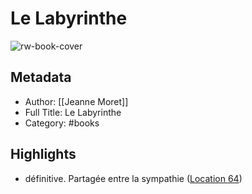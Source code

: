 # Le Labyrinthe

![rw-book-cover](https://m.media-amazon.com/images/I/81DfmKUhlSL._SY160.jpg)

## Metadata
- Author: [[Jeanne Moret]]
- Full Title: Le Labyrinthe
- Category: #books

## Highlights
- définitive. Partagée entre la sympathie ([Location 64](https://readwise.io/to_kindle?action=open&asin=B089VLPZRJ&location=64))



